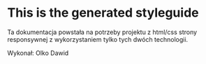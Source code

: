 # This is the generated styleguide

Ta dokumentacja powstała na potrzeby projektu z html/css strony responsywnej z wykorzystaniem tylko tych dwóch technologii.

Wykonał: Olko Dawid